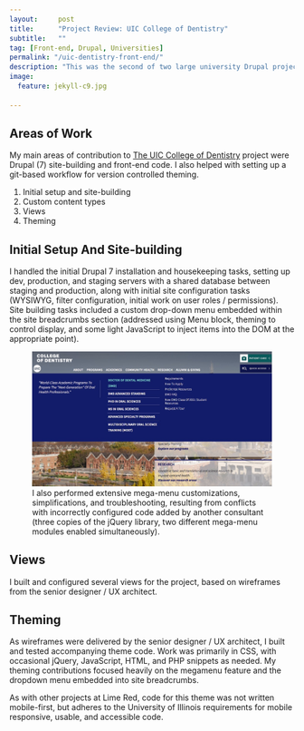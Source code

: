```yaml
---
layout:     post
title:      "Project Review: UIC College of Dentistry"
subtitle:   ""
tag: [Front-end, Drupal, Universities] 		
permalink: "/uic-dentistry-front-end/"
description: "This was the second of two large university Drupal projects I contributed to as part of my engagement with LimeRed Studio, Chicago."
image:
  feature: jekyll-c9.jpg

---
```


## Areas of Work

My main areas of contribution to [The UIC College of Dentistry](https://dentistry.uic.edu/) project were Drupal (7) site-building and front-end code. I also helped with setting up a git-based workflow for version controlled theming. 

1. Initial setup and site-building
2. Custom content types
3. Views
4. Theming

## Initial Setup And Site-building

I handled the initial Drupal 7 installation and housekeeping tasks, setting up dev, production, and staging servers with a shared database between staging and production, along with initial site configuration tasks (WYSIWYG, filter configuration, initial work on user roles / permissions). Site building tasks included a custom drop-down menu embedded within the site breadcrumbs section (addressed using Menu block, theming to control display, and some light JavaScript to inject items into the DOM at the appropriate point).

<figure>
  <img src="/img/drupal-megamenu-screenshot.jpg" alt="Screenshot of the Drupal megamenu system for the College of Dentistry at UIC.">
  <figcaption>I also performed extensive mega-menu customizations, simplifications, and troubleshooting, resulting from conflicts with incorrectly configured code added by another consultant (three copies of the jQuery library, two different mega-menu modules enabled simultaneously).</figcaption>
</figure>

## Views

I built and configured several views for the project, based on wireframes from the senior designer / UX architect.

## Theming 

As wireframes were delivered by the senior designer / UX architect, I built and tested accompanying theme code. Work was primarily in CSS, with occasional jQuery, JavaScript, HTML, and PHP snippets as needed. My theming contributions focused heavily on the megamenu feature and the dropdown menu embedded into site breadcrumbs.  

As with other projects at Lime Red, code for this theme was not written mobile-first, but adheres to the University of Illinois requirements for mobile responsive, usable, and accessible code. 